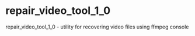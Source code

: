 # repair_video_tool_1_0
repair_video_tool_1_0 - utility for recovering video files using ffmpeg console
